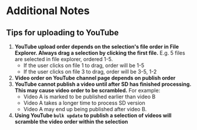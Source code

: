 # Additional Notes

## Tips for uploading to YouTube

1. **YouTube upload order depends on the selection's file order in File Explorer. Always drag a selection by clicking the first file.** E.g. 5 files are selected in file explorer, ordered 1-5. 
    * If the user clicks on file 1 to drag, order will be 1-5
    * If the user clicks on file 3 to drag, order will be 3-5, 1-2
2. **Video order on YouTube channel page depends on publish order**
3. **YouTube cannot publish a video until after SD has finished processing. This may cause video order to be scrambled.** For example:
    * Video A is marked to be published earlier than video B
    * Video A takes a longer time to process SD version
    * Video A may end up being published after video B.
4. **Using YouTube `bulk update` to publish a selection of videos will scramble the video order within the selection**